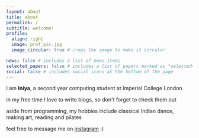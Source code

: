 ```yaml
---
layout: about
title: about
permalink: /
subtitle: welcome!
profile:
  align: right
  image: prof_pic.jpg
  image_circular: true # crops the image to make it circular

news: false # includes a list of news items
selected_papers: false # includes a list of papers marked as "selected={true}"
social: false # includes social icons at the bottom of the page
---
```


I am **Iniya**, a second year computing student at Imperial College London

in my free time I love to write blogs, so don't forget to check them out

aside from programming, my hobbies include classical Indian dance, making art, reading and pilates

feel free to message me on [instagram](https://www.instagram.com/iniyamuraari) :)

